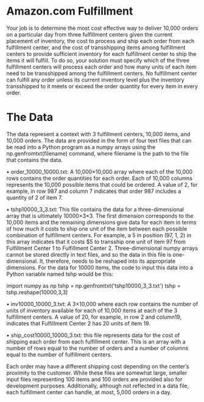 # Amazon.com Fulfillment

Your job is to determine the most cost effective way to deliver 10,000 orders on a particular day from three fulfillment centers given the current placement of inventory, the cost to process and ship each order from each fulfillment center, and the cost of transshipping items among fulfillment centers to provide sufficient inventory for each fulfillment center to ship the items it will fulfill. To do so, your solution must specify which of the three fulfillment centers will process each order and how many units of each item need to be transshipped among the fulfillment centers. No fulfillment center can fulfill any order unless its current inventory level plus the inventory transshipped to it meets or exceed the order quantity for every item in every order.

# The Data

The data represent a context with 3 fulfillment centers, 10,000 items, and 10,000 orders. The data are provided in the form of four text files that can be read into a Python program as a numpy arrays using the np.genfromtxt(filename) command, where filename is the path to the file that contains the data.

• order_10000_10000.txt: A 10,000×10,000 array where each of the 10,000 rows contains the order quantities for each order. Each of 10,000 columns represents the 10,000 possible items that could be ordered. A value of 2, for example, in row 987 and column 7 indicates that order 987 includes a quantity of 2 of item 7.

• tshp10000_3_3.txt: This file contains the data for a three-dimensional array that is ultimately 10000×3×3. The first dimension corresponds to the 10,000 items and the remaining dimensions give data for each item in terms of how much it costs to ship one unit of the item between each possible combination of fulfillment centers. For example, a 5 in position (97, 1, 2) in this array indicates that it costs $5 to transship one unit of item 97 from Fulfillment Center 1 to Fulfillment Center 2. Three-dimensional numpy arrays cannot be stored directly in text files, and so the data in this file is one-dimensional. It, therefore, needs to be reshaped into its appropriate dimensions. For the data for 10000 items, the code to input this data into a Python variable named tshp would be this:

import numpy as np
tshp = np.genfromtxt('tshp10000_3_3.txt')
tshp = tshp.reshape(10000,3,3)

• inv10000_10000_3.txt: A 3×10,000 where each row contains the number of units of inventory available for each of 10,000 items at each of the 3 fulfillment centers. A value of 20, for example, in row 2 and column19, indicates that Fulfillment Center 2 has 20 units of item 19.

• ship_cost10000_10000_3.txt: this file represents data for the cost of shipping each order from each fulfillment center. This is an array with a number of rows equal to the number of orders and a number of columns equal to the number of fulfillment centers.

Each order may have a different shipping cost depending on the center’s proximity to the customer.
While these files are somewhat large, smaller input files representing 100 items and 100 orders are provided also for development purposes. Additionally, although not reflected in a data file, each fulfillment center can handle, at most, 5,000 orders in a day.
